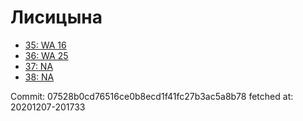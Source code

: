 # Лисицына
- [35: WA 16](35.md)
- [36: WA 25](36.md)
- [37: NA](37.md)
- [38: NA](38.md)

Commit: 07528b0cd76516ce0b8ecd1f41fc27b3ac5a8b78
 fetched at: 20201207-201733
